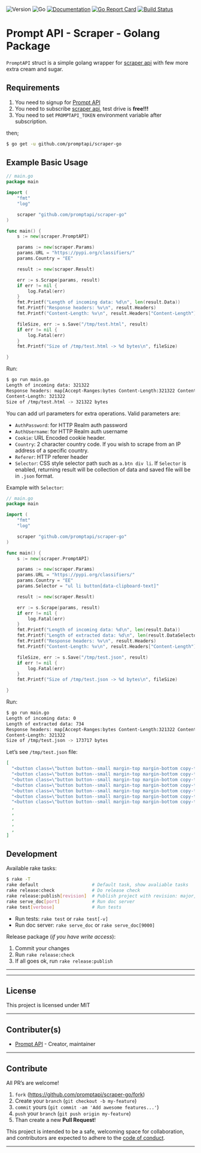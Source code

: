 ![Version](https://img.shields.io/badge/version-0.1.1-orange.svg)
![Go](https://img.shields.io/badge/go-1.15.1-black.svg)
[![Documentation](https://godoc.org/github.com/promptapi/scraper-go?status.svg)](https://pkg.go.dev/github.com/promptapi/scraper-go)
[![Go Report Card](https://goreportcard.com/badge/github.com/promptapi/scraper-go)](https://goreportcard.com/report/github.com/promptapi/scraper-go)
[![Build Status](https://travis-ci.org/promptapi/scraper-go.svg?branch=main)](https://travis-ci.org/promptapi/scraper-go)

# Prompt API - Scraper - Golang Package

`PromptAPI` struct is a simple golang wrapper for [scraper api][scraper-api]
with few more extra cream and sugar.

## Requirements

1. You need to signup for [Prompt API][promptapi-signup]
1. You need to subscribe [scraper api][scraper-api], test drive is **free!!!**
1. You need to set `PROMPTAPI_TOKEN` environment variable after subscription.

then;

```bash
$ go get -u github.com/promptapi/scraper-go
```

## Example Basic Usage

```go
// main.go
package main

import (
	"fmt"
	"log"

	scraper "github.com/promptapi/scraper-go"
)

func main() {
	s := new(scraper.PromptAPI)

	params := new(scraper.Params)
	params.URL = "https://pypi.org/classifiers/"
    params.Country = "EE"

	result := new(scraper.Result)

	err := s.Scrape(params, result)
	if err != nil {
		log.Fatal(err)
	}
	fmt.Printf("Length of incoming data: %d\n", len(result.Data))
	fmt.Printf("Response headers: %v\n", result.Headers)
	fmt.Printf("Content-Length: %v\n", result.Headers["Content-Length"])

	fileSize, err := s.Save("/tmp/test.html", result)
	if err != nil {
		log.Fatal(err)
	}
	fmt.Printf("Size of /tmp/test.html -> %d bytes\n", fileSize)

}
```

Run:

```bash
$ go run main.go 
Length of incoming data: 321322
Response headers: map[Accept-Ranges:bytes Content-Length:321322 Content-Security-Policy:base-uri 'self'; block-all-mixed-content; connect-src 'self' https://api.github.com/repos/ *.fastly-insights.com sentry.io https://api.pwnedpasswords.com https://2p66nmmycsj3.statuspage.io; default-src 'none'; font-src 'self' fonts.gstatic.com; form-action 'self'; frame-ancestors 'none'; frame-src 'none'; img-src 'self' https://warehouse-camo.ingress.cmh1.psfhosted.org/ www.google-analytics.com *.fastly-insights.com; script-src 'self' www.googletagmanager.com www.google-analytics.com *.fastly-insights.com https://cdn.ravenjs.com; style-src 'self' fonts.googleapis.com; worker-src *.fastly-insights.com Content-Type:text/html; charset=UTF-8 Date:Tue, 08 Sep 2020 19:10:24 GMT ETag:"1ea9p+Hscl37dEKelacPWw" Referrer-Policy:origin-when-cross-origin Strict-Transport-Security:max-age=31536000; includeSubDomains; preload Vary:Accept-Encoding, Cookie, Accept-Encoding X-Cache:MISS, HIT X-Cache-Hits:0, 1 X-Content-Type-Options:nosniff X-Frame-Options:deny X-Permitted-Cross-Domain-Policies:none X-Served-By:cache-bwi5127-BWI, cache-hhn4035-HHN X-Timer:S1599592224.395422,VS0,VE247 X-XSS-Protection:1; mode=block]
Content-Length: 321322
Size of /tmp/test.html -> 321322 bytes
```

You can add url parameters for extra operations. Valid parameters are:

- `AuthPassword`: for HTTP Realm auth password
- `AuthUsername`: for HTTP Realm auth username
- `Cookie`: URL Encoded cookie header.
- `Country`: 2 character country code. If you wish to scrape from an IP address of a specific country.
- `Referer`: HTTP referer header
- `Selector`: CSS style selector path such as `a.btn div li`. If `Selector` is
  enabled, returning result will be collection of data and saved file will be
  in `.json` format.

Example with `Selector`:

```go
// main.go
package main

import (
	"fmt"
	"log"

	scraper "github.com/promptapi/scraper-go"
)

func main() {
	s := new(scraper.PromptAPI)

	params := new(scraper.Params)
	params.URL = "https://pypi.org/classifiers/"
	params.Country = "EE"
	params.Selector = "ul li button[data-clipboard-text]"

	result := new(scraper.Result)

	err := s.Scrape(params, result)
	if err != nil {
		log.Fatal(err)
	}
	fmt.Printf("Length of incoming data: %d\n", len(result.Data))
	fmt.Printf("Length of extracted data: %d\n", len(result.DataSelector))
	fmt.Printf("Response headers: %v\n", result.Headers)
	fmt.Printf("Content-Length: %v\n", result.Headers["Content-Length"])

	fileSize, err := s.Save("/tmp/test.json", result)
	if err != nil {
		log.Fatal(err)
	}
	fmt.Printf("Size of /tmp/test.json -> %d bytes\n", fileSize)

}
```

Run:

```bash
$ go run main.go 
Length of incoming data: 0
Length of extracted data: 734
Response headers: map[Accept-Ranges:bytes Content-Length:321322 Content-Security-Policy:base-uri 'self'; block-all-mixed-content; connect-src 'self' https://api.github.com/repos/ *.fastly-insights.com sentry.io https://api.pwnedpasswords.com https://2p66nmmycsj3.statuspage.io; default-src 'none'; font-src 'self' fonts.gstatic.com; form-action 'self'; frame-ancestors 'none'; frame-src 'none'; img-src 'self' https://warehouse-camo.ingress.cmh1.psfhosted.org/ www.google-analytics.com *.fastly-insights.com; script-src 'self' www.googletagmanager.com www.google-analytics.com *.fastly-insights.com https://cdn.ravenjs.com; style-src 'self' fonts.googleapis.com; worker-src *.fastly-insights.com Content-Type:text/html; charset=UTF-8 Date:Tue, 08 Sep 2020 19:17:22 GMT ETag:"1ea9p+Hscl37dEKelacPWw" Referrer-Policy:origin-when-cross-origin Strict-Transport-Security:max-age=31536000; includeSubDomains; preload Vary:Accept-Encoding, Cookie, Accept-Encoding X-Cache:HIT, HIT X-Cache-Hits:1, 1 X-Content-Type-Options:nosniff X-Frame-Options:deny X-Permitted-Cross-Domain-Policies:none X-Served-By:cache-bwi5137-BWI, cache-bma1621-BMA X-Timer:S1599592641.178639,VS0,VE1512 X-XSS-Protection:1; mode=block]
Content-Length: 321322
Size of /tmp/test.json -> 173717 bytes
```

Let’s see `/tmp/test.json` file:

```json
[
  "<button class=\"button button--small margin-top margin-bottom copy-tooltip copy-tooltip-w\" data-clipboard-text=\"Development Status :: 1 - Planning\" data-tooltip-label=\"Copy to clipboard\" type=\"button\">\n Copy\n</button>\n",
  "<button class=\"button button--small margin-top margin-bottom copy-tooltip copy-tooltip-w\" data-clipboard-text=\"Development Status :: 2 - Pre-Alpha\" data-tooltip-label=\"Copy to clipboard\" type=\"button\">\n Copy\n</button>\n",
  "<button class=\"button button--small margin-top margin-bottom copy-tooltip copy-tooltip-w\" data-clipboard-text=\"Development Status :: 3 - Alpha\" data-tooltip-label=\"Copy to clipboard\" type=\"button\">\n Copy\n</button>\n",
  "<button class=\"button button--small margin-top margin-bottom copy-tooltip copy-tooltip-w\" data-clipboard-text=\"Development Status :: 4 - Beta\" data-tooltip-label=\"Copy to clipboard\" type=\"button\">\n Copy\n</button>\n",
  "<button class=\"button button--small margin-top margin-bottom copy-tooltip copy-tooltip-w\" data-clipboard-text=\"Development Status :: 5 - Production/Stable\" data-tooltip-label=\"Copy to clipboard\" type=\"button\">\n Copy\n</button>\n",
  "<button class=\"button button--small margin-top margin-bottom copy-tooltip copy-tooltip-w\" data-clipboard-text=\"Development Status :: 6 - Mature\" data-tooltip-label=\"Copy to clipboard\" type=\"button\">\n Copy\n</button>\n",
  "<button class=\"button button--small margin-top margin-bottom copy-tooltip copy-tooltip-w\" data-clipboard-text=\"Development Status :: 7 - Inactive\" data-tooltip-label=\"Copy to clipboard\" type=\"button\">\n Copy\n</button>\n",
  ,
  ,
  ,
  ,
  ,
]
```

## Development

Available rake tasks:

```bash
$ rake -T
rake default                    # Default task, show avaliable tasks
rake release:check              # Do release check
rake release:publish[revision]  # Publish project with revision: major,minor,patch, default: patch
rake serve_doc[port]            # Run doc server
rake test[verbose]              # Run tests
```

- Run tests: `rake test` or `rake test[-v]`
- Run doc server: `rake serve_doc` or `rake serve_doc[9000]`

Release package (*if you have write access*):

1. Commit your changes
1. Run `rake release:check`
1. If all goes ok, run `rake release:publish`

---

---

## License

This project is licensed under MIT

---

## Contributer(s)

* [Prompt API](https://github.com/promptapi) - Creator, maintainer

---

## Contribute

All PR’s are welcome!

1. `fork` (https://github.com/promptapi/scraper-go/fork)
1. Create your `branch` (`git checkout -b my-feature`)
1. `commit` yours (`git commit -am 'Add awesome features...'`)
1. `push` your `branch` (`git push origin my-feature`)
1. Than create a new **Pull Request**!

This project is intended to be a safe,
welcoming space for collaboration, and contributors are expected to adhere to
the [code of conduct][coc].

---

[scraper-api]:      https://promptapi.com/marketplace/description/scraper-api
[promptapi-signup]: https://promptapi.com/#signup-form
[coc]:              https://github.com/promptapi/scraper-go/blob/main/CODE_OF_CONDUCT.md
